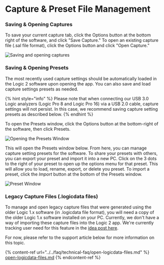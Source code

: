 # Capture & Preset File Management

### Saving & Opening Captures

To save your current capture tab, click the Options button at the bottom right of the software, and click "Save Capture." To open an existing capture file (.sal file format), click the Options button and click "Open Capture."

![Saving and opening captures](../../.gitbook/assets/save-open-capture.png)

### Saving & Opening Presets

The most recently used capture settings should be automatically loaded in the Logic 2 software upon opening the app. You can also save and load capture settings presets as needed.

{% hint style="info" %}
Please note that when connecting our USB 3.0 Logic analyzers (Logic Pro 8 and Logic Pro 16) via a USB 2.0 cable, capture settings will not persist. In this case, we recommend saving capture setting presets as described below.
{% endhint %}

To open the Presets window, click the Options button at the bottom-right of the software, then click Presets.

![Opening the Presets Window](../../.gitbook/assets/screen-shot-2021-02-26-at-3.49.54-pm.png)

This will open the Presets window below. From here, you can manage capture setting presets for the software. To share your presets with others, you can export your preset and import it into a new PC. Click on the 3 dots to the right of your preset to open up the options menu for that preset. This will allow you to load, rename, export, or delete you preset. To import a preset, click the _Import_ button at the bottom of the Presets window.

![Preset Window](../../.gitbook/assets/screen-shot-2021-02-26-at-3.52.26-pm.png)

### Legacy Capture Files (.logicdata files)

To manage and open legacy capture files that were generated using the older Logic 1.x software (in .logicdata file format), you will need a copy of the older Logic 1.x software installed on your PC. Currently, we don't have a way of importing these capture files into the Logic 2 app. We're currently tracking user need for this feature in the [idea post here](https://ideas.saleae.com/b/feature-requests/import-logicdata-capture/).

For now, please refer to the support article below for more information on this topic.

{% content-ref url="../../faq/technical-faq/open-logicdata-files.md" %}
[open-logicdata-files.md](../../faq/technical-faq/open-logicdata-files.md)
{% endcontent-ref %}



